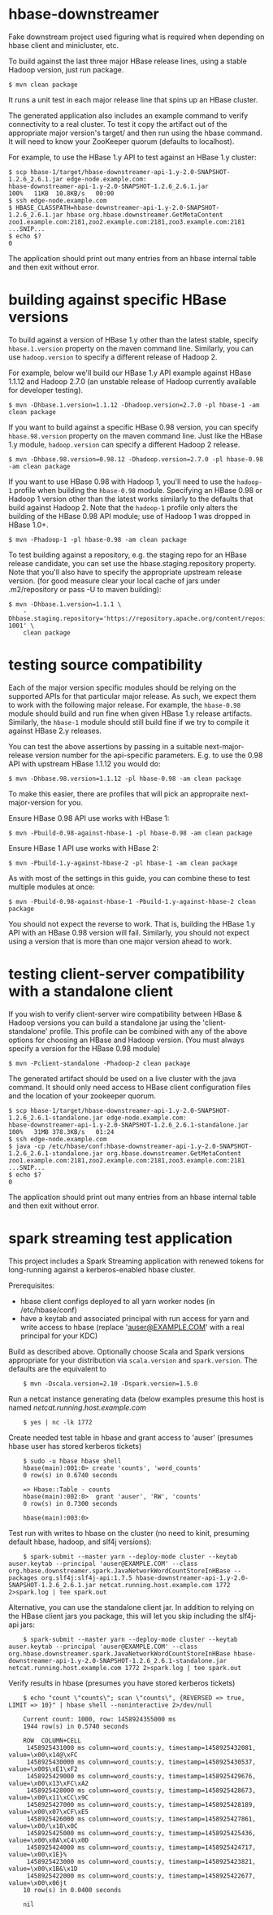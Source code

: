 hbase-downstreamer
==================

Fake downstream project used figuring what is required when depending on hbase client and minicluster, etc.

To build against the last three major HBase release lines, using a stable Hadoop version, just run package.

    $ mvn clean package

It runs a unit test in each major release line that spins up an HBase cluster.

The generated application also includes an example command to verify connectivity to a real cluster.
To test it copy the artifact out of the appropriate major version's target/ and then run using the hbase command. It will need to know
your ZooKeeper quorum (defaults to localhost).

For example, to use the HBase 1.y API to test against an HBase 1.y cluster:

    $ scp hbase-1/target/hbase-downstreamer-api-1.y-2.0-SNAPSHOT-1.2.6_2.6.1.jar edge-node.example.com:
    hbase-downstreamer-api-1.y-2.0-SNAPSHOT-1.2.6_2.6.1.jar                                                             100%   11KB  10.8KB/s   00:00
    $ ssh edge-node.example.com
    $ HBASE_CLASSPATH=hbase-downstreamer-api-1.y-2.0-SNAPSHOT-1.2.6_2.6.1.jar hbase org.hbase.downstreamer.GetMetaContent zoo1.example.com:2181,zoo2.example.com:2181,zoo3.example.com:2181
    ...SNIP...
    $ echo $?
    0


The application should print out many entries from an hbase internal table and then exit without error.

building against specific HBase versions
===============================

To build against a version of HBase 1.y other than the latest stable, specify `hbase.1.version`
property on the maven command line. Similarly, you can use `hadoop.version` to specify a different
release of Hadoop 2.

For example, below we'll build our HBase 1.y API example against HBase 1.1.12 and Hadoop 2.7.0
(an unstable release of Hadoop currently available for developer testing).

    $ mvn -Dhbase.1.version=1.1.12 -Dhadoop.version=2.7.0 -pl hbase-1 -am clean package

If you want to build against a specific HBase 0.98 version, you can specify `hbase.98.version` property
on the maven command line. Just like the HBase 1.y module, `hadoop.version` can specify a different
Hadoop 2 release.

    $ mvn -Dhbase.98.version=0.98.12 -Dhadoop.version=2.7.0 -pl hbase-0.98 -am clean package

If you want to use HBase 0.98 with Hadoop 1, you'll need to use the `hadoop-1` profile when building
the `hbase-0.98` module. Specifying an HBase 0.98 or Hadoop 1 version other than the latest works
similarly to the defaults that build against Hadoop 2. Note that the `hadoop-1` profile only alters
the building of the HBase 0.98 API module; use of Hadoop 1 was dropped in HBase 1.0+.

    $ mvn -Phadoop-1 -pl hbase-0.98 -am clean package

To test building against a repository, e.g. the staging repo for an HBase release candidate, you can
set use the hbase.staging.repository property. Note that you'll also have to specify the appropriate
upstream release version. (for good measure clear your local cache of jars under .m2/repository or
pass -U to maven building):

    $ mvn -Dhbase.1.version=1.1.1 \
        -Dhbase.staging.repository='https://repository.apache.org/content/repositories/orgapachehbase-1001' \
        clean package

testing source compatibility
===========================

Each of the major version specific modules should be relying on the supported APIs for that particular major release. As such, we expect them to work with the following major release. For example, the `hbase-0.98` module should build and run fine when given HBase 1.y release artifacts. Similarly, the `hbase-1` module should still build fine if we try to compile it against HBase 2.y releases.

You can test the above assertions by passing in a suitable next-major-release version number for the api-specific parameters. E.g. to use the 0.98 API with upstream HBase 1.1.12 you would do:

    $ mvn -Dhbase.98.version=1.1.12 -pl hbase-0.98 -am clean package

To make this easier, there are profiles that will pick an appropraite next-major-version for you.

Ensure HBase 0.98 API use works with HBase 1:

    $ mvn -Pbuild-0.98-against-hbase-1 -pl hbase-0.98 -am clean package

Ensure HBase 1 API use works with HBase 2:

    $ mvn -Pbuild-1.y-against-hbase-2 -pl hbase-1 -am clean package

As with most of the settings in this guide, you can combine these to test multiple modules at once:

    $ mvn -Pbuild-0.98-against-hbase-1 -Pbuild-1.y-against-hbase-2 clean package

You should not expect the reverse to work. That is, building the HBase 1.y API with an HBase 0.98 version will fail. Similarly, you should not expect using a version that is more than one major version ahead to work.

testing client-server compatibility with a standalone client
============================================================

If you wish to verify client-server wire compatibility between HBase & Hadoop versions you can
build a standalone jar using the 'client-standalone' profile. This profile can be combined with any of the
above options for choosing an HBase and Hadoop version. (You must always specify a version for the HBase 0.98 module)

    $ mvn -Pclient-standalone -Phadoop-2 clean package

The generated artifact should be used on a live cluster with the java command. It should only need
access to HBase client configuration files and the location of your zookeeper quorum.

    $ scp hbase-1/target/hbase-downstreamer-api-1.y-2.0-SNAPSHOT-1.2.6_2.6.1-standalone.jar edge-node.example.com:
    hbase-downstreamer-api-1.y-2.0-SNAPSHOT-1.2.6_2.6.1-standalone.jar                                                  100%   31MB 378.3KB/s   01:24
    $ ssh edge-node.example.com
    $ java -cp /etc/hbase/conf:hbase-downstreamer-api-1.y-2.0-SNAPSHOT-1.2.6_2.6.1-standalone.jar org.hbase.downstreamer.GetMetaContent zoo1.example.com:2181,zoo2.example.com:2181,zoo3.example.com:2181
    ...SNIP...
    $ echo $?
    0

The application should print out many entries from an hbase internal table and then exit without error.

spark streaming test application
================================

This project includes a Spark Streaming application with renewed tokens for long-running against a kerberos-enabled hbase cluster.

Prerequisites:
    
  - hbase client configs deployed to all yarn worker nodes (in /etc/hbase/conf)
  - have a keytab and associated principal with run access for yarn and write access to hbase (replace 'auser@EXAMPLE.COM' with a real principal for your KDC)

Build as described above. Optionally choose Scala and Spark versions appropriate for your distribution via `scala.version` and `spark.version`. The defaults are the equivalent to
    
        $ mvn -Dscala.version=2.10 -Dspark.version=1.5.0
    
Run a netcat instance generating data (below examples presume this host is named _netcat.running.host.example.com_
    
        $ yes | nc -lk 1772

Create needed test table in hbase and grant access to 'auser' (presumes hbase user has stored kerberos tickets)

        $ sudo -u hbase hbase shell
        hbase(main):001:0> create 'counts', 'word_counts'
        0 row(s) in 0.6740 seconds

        => Hbase::Table - counts
        hbase(main):002:0>  grant 'auser', 'RW', 'counts'
        0 row(s) in 0.7300 seconds

        hbase(main):003:0>

Test run with writes to hbase on the cluster (no need to kinit, presuming default hbase, hadoop, and slf4j versions):

        $ spark-submit --master yarn --deploy-mode cluster --keytab auser.keytab --principal 'auser@EXAMPLE.COM' --class org.hbase.downstreamer.spark.JavaNetworkWordCountStoreInHBase --packages org.slf4j:slf4j-api:1.7.5 hbase-downstreamer-api-1.y-2.0-SNAPSHOT-1.2.6_2.6.1.jar netcat.running.host.example.com 1772 2>spark.log | tee spark.out

Alternative, you can use the standalone client jar. In addition to relying on the HBase client jars you package, this will let you skip including the slf4j-api jars:

        $ spark-submit --master yarn --deploy-mode cluster --keytab auser.keytab --principal 'auser@EXAMPLE.COM' --class org.hbase.downstreamer.spark.JavaNetworkWordCountStoreInHBase hbase-downstreamer-api-1.y-2.0-SNAPSHOT-1.2.6_2.6.1-standalone.jar netcat.running.host.example.com 1772 2>spark.log | tee spark.out

Verify results in hbase (presumes you have stored kerberos tickets)

        $ echo "count \"counts\"; scan \"counts\", {REVERSED => true, LIMIT => 10}" | hbase shell --noninteractive 2>/dev/null

        Current count: 1000, row: 1458924355000 ms
        1944 row(s) in 0.5740 seconds

        ROW  COLUMN+CELL
         1458925431000 ms column=word_counts:y, timestamp=1458925432081, value=\x00\x14@\xFC
         1458925430000 ms column=word_counts:y, timestamp=1458925430537, value=\x00$\xE1\xF2
         1458925429000 ms column=word_counts:y, timestamp=1458925429676, value=\x00\x13\xFC\xA2
         1458925428000 ms column=word_counts:y, timestamp=1458925428673, value=\x00\x11\xCC\x9C
         1458925427000 ms column=word_counts:y, timestamp=1458925428189, value=\x00\x07\xCF\xE5
         1458925426000 ms column=word_counts:y, timestamp=1458925427861, value=\x00/\x18\x0C
         1458925425000 ms column=word_counts:y, timestamp=1458925425436, value=\x00\x0A\xC4\x0D
         1458925424000 ms column=word_counts:y, timestamp=1458925424717, value=\x00\x1E}%
         1458925423000 ms column=word_counts:y, timestamp=1458925423821, value=\x00\x1B&\x1D
         1458925422000 ms column=word_counts:y, timestamp=1458925422677, value=\x00\x06jt
        10 row(s) in 0.0400 seconds

        nil

